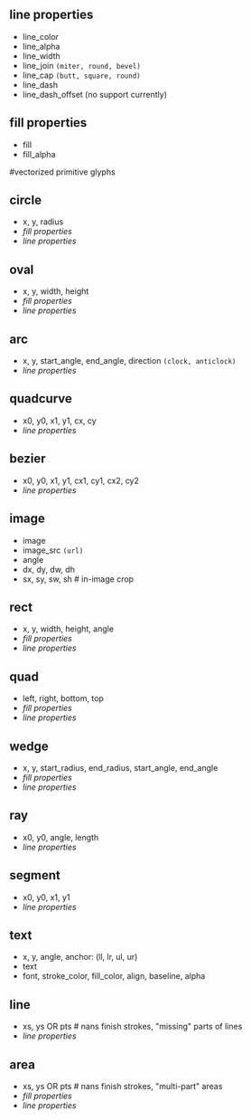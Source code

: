 ## line properties
 - line_color
 - line_alpha
 - line_width
 - line_join ``(miter, round, bevel)``
 - line_cap ``(butt, square, round)``
 - line_dash
 - line_dash_offset (no support currently)

## fill properties
 - fill
 - fill_alpha


#vectorized primitive glyphs

## circle
 - x, y, radius
 - *fill properties*
 - *line properties*

 ## oval
 - x, y, width, height
 - *fill properties*
 - *line properties*

## arc
 - x, y, start_angle, end_angle, direction ``(clock, anticlock)``
 - *line properties*

## quadcurve
 - x0, y0, x1, y1, cx, cy
 - *line properties*

## bezier
 - x0, y0, x1, y1, cx1, cy1, cx2, cy2
 - *line properties*

## image
 - image
 - image_src ``(url)``
 - angle
 - dx, dy, dw, dh
 - sx, sy, sw, sh  # in-image crop

## rect
 - x, y, width, height, angle
 - *fill properties*
 - *line properties*

## quad
 - left, right, bottom, top
 - *fill properties*
 - *line properties*

## wedge
 - x, y, start_radius, end_radius, start_angle, end_angle
 - *fill properties*
 - *line properties*

## ray
 - x0, y0, angle, length
 - *line properties*

## segment
 - x0, y0, x1, y1
 - *line properties*

## text
 - x, y, angle, anchor: (ll, lr, ul, ur)
 - text
 - font, stroke_color, fill_color, align, baseline, alpha

## line
 - xs, ys OR pts    # nans finish strokes, "missing" parts of lines
 - *line properties*

## area
 - xs, ys OR pts    # nans finish strokes, "multi-part" areas
 - *fill properties*
 - *line properties*

